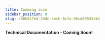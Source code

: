```yaml
---
title: Comming soon
sidebar_position: 0
slug: /40b017ed-28dc-4ecb-8cfa-96cd05539eb1
---
```




**Technical Documentation - Coming Soon!**

